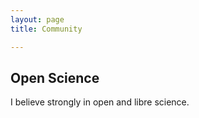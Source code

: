 ```yaml
---
layout: page
title: Community

---
```


Open Science 
------------

I believe strongly in open and libre science.
